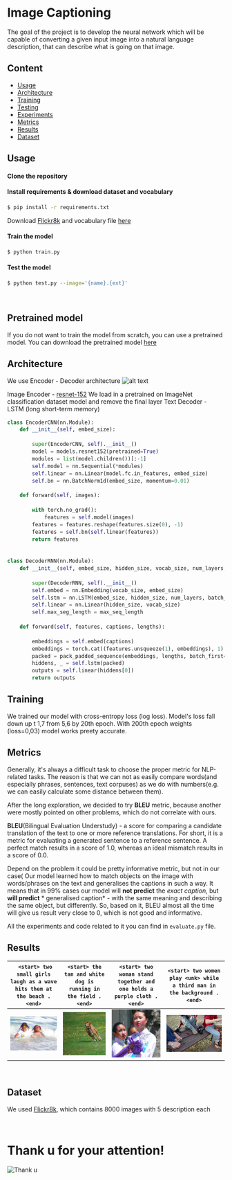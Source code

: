 # Image Captioning

The goal of the project is to develop the neural network which will be capable of converting a given input image into a natural language description, that can describe what is going on that image.

## Content

- [Usage](#usage)
- [Architecture](#architecture)
- [Training](#training)
- [Testing](#testing)
- [Experiments](#experiments)
- [Metrics](#metrics)
- [Results](#results)
- [Dataset](#dataset)


## Usage

#### Clone the repository

#### Install requirements & download dataset and vocabulary

```bash
$ pip install -r requirements.txt
```
Download [Flickr8k](http://academictorrents.com/details/9dea07ba660a722ae1008c4c8afdd303b6f6e53b) and
vocabulary file [here](https://www.dropbox.com/s/26adb7y9m98uisa/vocap.zip?dl=0)

#### Train the model

```bash
$ python train.py    
```

#### Test the model 

```bash
$ python test.py --image='{name}.{ext}'
```

<br>

## Pretrained model
If you do not want to train the model from scratch, you can use a pretrained model. You can download the pretrained model [here](https://www.dropbox.com/s/vtbskghx7vg4q3f/weights.zip?dl=0) 


## Architecture
We use Encoder - Decoder architecture
![alt text](https://raw.githubusercontent.com/yunjey/pytorch-tutorial/master/tutorials/03-advanced/image_captioning/png/model.png)

Image Encoder -  [resnet-152](https://arxiv.org/abs/1512.03385) We load in a pretrained on ImageNet classification dataset model and remove the final layer
Text Decoder - LSTM (long short-term memory)

```python
class EncoderCNN(nn.Module):
    def __init__(self, embed_size):

        super(EncoderCNN, self).__init__()
        model = models.resnet152(pretrained=True)
        modules = list(model.children())[:-1]
        self.model = nn.Sequential(*modules)
        self.linear = nn.Linear(model.fc.in_features, embed_size)
        self.bn = nn.BatchNorm1d(embed_size, momentum=0.01)

    def forward(self, images):

        with torch.no_grad():
            features = self.model(images)
        features = features.reshape(features.size(0), -1)
        features = self.bn(self.linear(features))
        return features


class DecoderRNN(nn.Module):
    def __init__(self, embed_size, hidden_size, vocab_size, num_layers, max_seq_length=20):

        super(DecoderRNN, self).__init__()
        self.embed = nn.Embedding(vocab_size, embed_size)
        self.lstm = nn.LSTM(embed_size, hidden_size, num_layers, batch_first=True)
        self.linear = nn.Linear(hidden_size, vocab_size)
        self.max_seg_length = max_seq_length

    def forward(self, features, captions, lengths):

        embeddings = self.embed(captions)
        embeddings = torch.cat((features.unsqueeze(1), embeddings), 1)
        packed = pack_padded_sequence(embeddings, lengths, batch_first=True)
        hiddens, _ = self.lstm(packed)
        outputs = self.linear(hiddens[0])
        return outputs

```
## Training
We trained our model with cross-entropy loss (log loss).
Model's loss fall down up t 1,7 from 5,6 by 20th epoch. With 200th epoch weights (loss=0,03) model works preety accurate.

## Metrics

Generally, it's always a difficult task to choose the proper metric for NLP-related tasks. The reason is that we can not as easily compare words(and especially phrases, sentences, text corpuses) as we do with numbers(e.g. we can easily calculate some distance between them).

After the long exploration, we decided to try **BLEU** metric, because another were mostly pointed on other problems, which do not correlate with ours.

**BLEU**(Bilingual Evaluation Understudy) - a score for comparing a candidate translation of the text to one or more reference translations. For short, it is a metric for evaluating a generated sentence to a reference sentence. A perfect match results in a score of 1.0, whereas an ideal mismatch results in a score of 0.0.


Depend on the problem it could be pretty informative metric, but not in our case( Our model learned how to match objects on the image with words/phrases on the text and generalises the captions in such a way. It means that in 99% cases our model will **not predict** the *exact caption*, but **will predict**  * generalised caption* - with the same meaning and describing the same object, but differently. So, based on it, BLEU almost all the time will give us result very close to 0, which is not good and informative. 

All the experiments and code related to it you can find in `evaluate.py` file.

## Results

| ``` <start> two small girls laugh as a wave hits them at the beach . <end>``` | ```<start> the tan and white dog is running in the field . <end>``` | ```<start> two woman stand together and one holds a purple cloth . <end>``` | ```<start> two women play <unk> while a third man in the background . <end>``` |
| :----------------------------------------------------------: | :----------------------------------------------------------: | :----------------------------------------------------------: | :----------------------------------------------------------: |
|                   ![wave](images/wave.jpg)                   |                   ![a dog](images/dog.jpg)                   |                  ![girls](images/girls.jpg)                  |                   ![guys](images/hip.jpg)                    |


​    


## Dataset
We used [Flickr8k](http://academictorrents.com/details/9dea07ba660a722ae1008c4c8afdd303b6f6e53b), which contains 8000 images with 5 description each 

<br>

# Thank u for your attention!

![Thank u](https://media.giphy.com/media/jNdw5Qmy5MOpq/giphy.gif)

